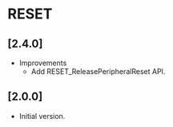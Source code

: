 # RESET

## [2.4.0]

- Improvements
  - Add RESET_ReleasePeripheralReset API.

## [2.0.0]

- Initial version.
